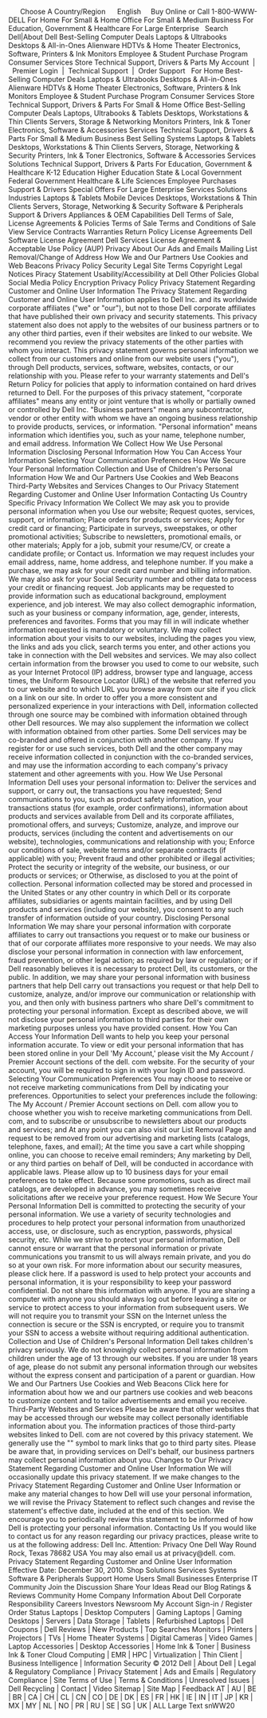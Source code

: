       Choose A Country/Region      English     Buy Online or Call 1-800-WWW-DELL For Home For Small & Home Office For Small & Medium Business For Education, Government & Healthcare For Large Enterprise   Search Dell|About Dell Best-Selling Computer Deals Laptops & Ultrabooks Desktops & All-in-Ones Alienware HDTVs & Home Theater Electronics, Software, Printers & Ink Monitors Employee & Student Purchase Program Consumer Services Store Technical Support, Drivers & Parts My Account  |  Premier Login  |  Technical Support  |  Order Support   For Home Best-Selling Computer Deals Laptops & Ultrabooks Desktops & All-in-Ones Alienware HDTVs & Home Theater Electronics, Software, Printers & Ink Monitors Employee & Student Purchase Program Consumer Services Store Technical Support, Drivers & Parts For Small & Home Office Best-Selling Computer Deals Laptops, Ultrabooks & Tablets Desktops, Workstations & Thin Clients Servers, Storage & Networking Monitors Printers, Ink & Toner Electronics, Software & Accessories Services Technical Support, Drivers & Parts For Small & Medium Business Best Selling Systems Laptops & Tablets Desktops, Workstations & Thin Clients Servers, Storage, Networking & Security Printers, Ink & Toner Electronics, Software & Accessories Services Solutions Technical Support, Drivers & Parts For Education, Government & Healthcare K-12 Education Higher Education State & Local Government Federal Government Healthcare & Life Sciences Employee Purchases Support & Drivers Special Offers For Large Enterprise Services Solutions Industries Laptops & Tablets Mobile Devices Desktops, Workstations & Thin Clients Servers, Storage, Networking & Security Software & Peripherals Support & Drivers Appliances & OEM Capabilities Dell Terms of Sale, License Agreements & Policies Terms of Sale Terms and Conditions of Sale View Service Contracts Warranties Return Policy License Agreements Dell Software License Agreement Dell Services License Agreement & Acceptable Use Policy (AUP) Privacy About Our Ads and Emails Mailing List Removal/Change of Address How We and Our Partners Use Cookies and Web Beacons Privacy Policy Security Legal Site Terms Copyright Legal Notices Piracy Statement Usability/Accessibility at Dell Other Policies Global Social Media Policy Encryption Privacy Policy Privacy Statement Regarding Customer and Online User Information The Privacy Statement Regarding Customer and Online User Information applies to Dell Inc. and its worldwide corporate affiliates ("we" or "our"), but not to those Dell corporate affiliates that have published their own privacy and security statements. This privacy statement also does not apply to the websites of our business partners or to any other third parties, even if their websites are linked to our website. We recommend you review the privacy statements of the other parties with whom you interact. This privacy statement governs personal information we collect from our customers and online from our website users ("you"), through Dell products, services, software, websites, contacts, or our relationship with you. Please refer to your warranty statements and Dell's Return Policy for policies that apply to information contained on hard drives returned to Dell. For the purposes of this privacy statement, "corporate affiliates" means any entity or joint venture that is wholly or partially owned or controlled by Dell Inc. "Business partners" means any subcontractor, vendor or other entity with whom we have an ongoing business relationship to provide products, services, or information. "Personal information" means information which identifies you, such as your name, telephone number, and email address. Information We Collect How We Use Personal Information Disclosing Personal Information How You Can Access Your Information Selecting Your Communication Preferences How We Secure Your Personal Information Collection and Use of Children's Personal Information How We and Our Partners Use Cookies and Web Beacons Third-Party Websites and Services Changes to Our Privacy Statement Regarding Customer and Online User Information Contacting Us Country Specific Privacy Information We Collect We may ask you to provide personal information when you Use our website; Request quotes, services, support, or information; Place orders for products or services; Apply for credit card or financing; Participate in surveys, sweepstakes, or other promotional activities; Subscribe to newsletters, promotional emails, or other materials; Apply for a job, submit your resume/CV, or create a candidate profile; or Contact us. Information we may request includes your email address, name, home address, and telephone number. If you make a purchase, we may ask for your credit card number and billing information. We may also ask for your Social Security number and other data to process your credit or financing request. Job applicants may be requested to provide information such as educational background, employment experience, and job interest. We may also collect demographic information, such as your business or company information, age, gender, interests, preferences and favorites. Forms that you may fill in will indicate whether information requested is mandatory or voluntary. We may collect information about your visits to our websites, including the pages you view, the links and ads you click, search terms you enter, and other actions you take in connection with the Dell websites and services. We may also collect certain information from the browser you used to come to our website, such as your Internet Protocol (IP) address, browser type and language, access times, the Uniform Resource Locator (URL) of the website that referred you to our website and to which URL you browse away from our site if you click on a link on our site. In order to offer you a more consistent and personalized experience in your interactions with Dell, information collected through one source may be combined with information obtained through other Dell resources. We may also supplement the information we collect with information obtained from other parties. Some Dell services may be co-branded and offered in conjunction with another company. If you register for or use such services, both Dell and the other company may receive information collected in conjunction with the co-branded services, and may use the information according to each company's privacy statement and other agreements with you. How We Use Personal Information Dell uses your personal information to: Deliver the services and support, or carry out, the transactions you have requested; Send communications to you, such as product safety information, your transactions status (for example, order confirmations), information about products and services available from Dell and its corporate affiliates, promotional offers, and surveys; Customize, analyze, and improve our products, services (including the content and advertisements on our website), technologies, communications and relationship with you; Enforce our conditions of sale, website terms and/or separate contracts (if applicable) with you; Prevent fraud and other prohibited or illegal activities; Protect the security or integrity of the website, our business, or our products or services; or Otherwise, as disclosed to you at the point of collection. Personal information collected may be stored and processed in the United States or any other country in which Dell or its corporate affiliates, subsidiaries or agents maintain facilities, and by using Dell products and services (including our website), you consent to any such transfer of information outside of your country. Disclosing Personal Information We may share your personal information with corporate affiliates to carry out transactions you request or to make our business or that of our corporate affiliates more responsive to your needs. We may also disclose your personal information in connection with law enforcement, fraud prevention, or other legal action; as required by law or regulation; or if Dell reasonably believes it is necessary to protect Dell, its customers, or the public. In addition, we may share your personal information with business partners that help Dell carry out transactions you request or that help Dell to customize, analyze, and/or improve our communication or relationship with you, and then only with business partners who share Dell's commitment to protecting your personal information. Except as described above, we will not disclose your personal information to third parties for their own marketing purposes unless you have provided consent. How You Can Access Your Information Dell wants to help you keep your personal information accurate. To view or edit your personal information that has been stored online in your Dell 'My Account,' please visit the My Account / Premier Account sections of the dell. com website. For the security of your account, you will be required to sign in with your login ID and password. Selecting Your Communication Preferences You may choose to receive or not receive marketing communications from Dell by indicating your preferences. Opportunities to select your preferences include the following: The My Account / Premier Account sections on Dell. com allow you to choose whether you wish to receive marketing communications from Dell. com, and to subscribe or unsubscribe to newsletters about our products and services; and At any point you can also visit our List Removal Page and request to be removed from our advertising and marketing lists (catalogs, telephone, faxes, and email); At the time you save a cart while shopping online, you can choose to receive email reminders; Any marketing by Dell, or any third parties on behalf of Dell, will be conducted in accordance with applicable laws. Please allow up to 10 business days for your email preferences to take effect. Because some promotions, such as direct mail catalogs, are developed in advance, you may sometimes receive solicitations after we receive your preference request. How We Secure Your Personal Information Dell is committed to protecting the security of your personal information. We use a variety of security technologies and procedures to help protect your personal information from unauthorized access, use, or disclosure, such as encryption, passwords, physical security, etc. While we strive to protect your personal information, Dell cannot ensure or warrant that the personal information or private communications you transmit to us will always remain private, and you do so at your own risk. For more information about our security measures, please click here. If a password is used to help protect your accounts and personal information, it is your responsibility to keep your password confidential. Do not share this information with anyone. If you are sharing a computer with anyone you should always log out before leaving a site or service to protect access to your information from subsequent users. We will not require you to transmit your SSN on the Internet unless the connection is secure or the SSN is encrypted, or require you to transmit your SSN to access a website without requiring additional authentication. Collection and Use of Children's Personal Information Dell takes children's privacy seriously. We do not knowingly collect personal information from children under the age of 13 through our websites. If you are under 18 years of age, please do not submit any personal information through our websites without the express consent and participation of a parent or guardian. How We and Our Partners Use Cookies and Web Beacons Click here for information about how we and our partners use cookies and web beacons to customize content and to tailor advertisements and email you receive. Third-Party Websites and Services Please be aware that other websites that may be accessed through our website may collect personally identifiable information about you. The information practices of those third-party websites linked to Dell. com are not covered by this privacy statement. We generally use the "" symbol to mark links that go to third party sites. Please be aware that, in providing services on Dell's behalf, our business partners may collect personal information about you. Changes to Our Privacy Statement Regarding Customer and Online User Information We will occasionally update this privacy statement. If we make changes to the Privacy Statement Regarding Customer and Online User Information or make any material changes to how Dell will use your personal information, we will revise the Privacy Statement to reflect such changes and revise the statement's effective date, included at the end of this section. We encourage you to periodically review this statement to be informed of how Dell is protecting your personal information. Contacting Us If you would like to contact us for any reason regarding our privacy practices, please write to us at the following address: Dell Inc. Attention: Privacy One Dell Way Round Rock, Texas 78682 USA You may also email us at privacy@dell. com. Privacy Statement Regarding Customer and Online User Information Effective Date: December 30, 2010. Shop Solutions Services Systems Software & Peripherals Support Home Users Small Businesses Enterprise IT Community Join the Discussion Share Your Ideas Read our Blog Ratings & Reviews Community Home Company Information About Dell Corporate Responsibility Careers Investors Newsroom My Account Sign-in / Register Order Status Laptops | Desktop Computers | Gaming Laptops | Gaming Desktops | Servers | Data Storage | Tablets | Refurbished Laptops | Dell Coupons | Dell Reviews | New Products | Top Searches Monitors | Printers | Projectors | TVs | Home Theater Systems | Digital Cameras | Video Games | Laptop Accessories | Desktop Accessories | Home Ink & Toner | Business Ink & Toner Cloud Computing | EMR | HPC | Virtualization | Thin Client | Business Intelligence | Information Security © 2012 Dell | About Dell | Legal & Regulatory Compliance | Privacy Statement | Ads and Emails | Regulatory Compliance | Site Terms of Use | Terms & Conditions | Unresolved Issues | Dell Recycling | Contact | Video Sitemap | Site Map | Feedback AT | AU | BE | BR | CA | CH | CL | CN | CO | DE | DK | ES | FR | HK | IE | IN | IT | JP | KR | MX | MY | NL | NO | PR | RU | SE | SG | UK | ALL Large Text snWW20